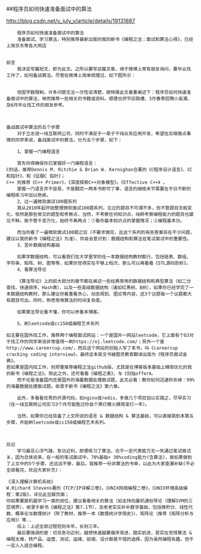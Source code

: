 ##程序员如何快速准备面试中的算法

http://blog.csdn.net/v_july_v/article/details/19131887

	    程序员如何快速准备面试中的算法
	    准备面试、学习算法，特别推荐最新出版的我的新书《编程之法：面试和算法心得》，已经上架京东等各大网店
	
	
	前言
	    我决定写篇短文，即为此文。之所以要写这篇文章，缘于微博上常有朋友询问，要毕业找工作了，如何备战算法。尽管在微博上简单梳理过，如下图所示：
	
	   
	    但因字数限制，许多问题无法一次性说清楚，故特撰此文着重阐述下：程序员如何快速准备面试中的算法，继而推荐一些相关的书籍或资料。顺便也供节后跳槽、3月春季招聘小高潮、及6月毕业找工作的朋友参考。
	
	
	
	备战面试中算法的五个步骤
	    对于立志进一线互联网公司，同时不满足于一辈子干纯业务应用开发，希望在后端做点事情的同学来说，备战面试中的算法，分为五个步骤，如下：
	
	    1、掌握一门编程语言
	
	    首先你得确保你已掌握好一门编程语言：
	C的话，推荐Dennis M. Ritchie & Brian W. Kernighan合著的《C程序设计语言》、《C和指针》，和《征服C 指针》；
	C++ 则推荐《C++ Primer》，《深度探索C++对象模型》，《Effective C++》 。
	    掌握一门语言并不容易，不是翻完一两本书即可了事，语言的细枝末节需要在平日不断的编程练习中加以熟练。
	    2、过一遍微软面试100题系列
	    我从2010年起开始整理微软面试100题系列，见过的题目不可谓不多，但不管题目怎般变化，依然是那些常见的题型和考察点，当然，不考察任何知识点，纯粹考察编程能力的题目也屡见不鲜。故不管千变万化，始终不离两点：①看你基本知识点的掌握情况；②编程基本功。
	
	    而当你看了一遍微软面试100题之后（不要求做完，且这个系列的有些答案存在不少问题，建议以我的新书《编程之法》为准），你自会意识到：数据结构和算法在笔试面试中的重要性。
	    3、苦补数据结构基础
	
	    如果学数据结构，可以看我们在大学里学的任一本数据结构教材都行，包括链表、数组、字符串、矩阵、树、图等等，如果你觉得实在不够上档次，那么可以再看看《STL源码剖析》。
	    4、看算法导论
	
	    《算法导论》上的前大部分的章节都在阐述一些经典常用的数据结构和典型算法（如二分查找，快速排序、Hash表），以及一些高级数据结构（诸如红黑树、B树），如果你已经学完了一本数据结构教材，那么建议你着重看贪心、动态规划、图论等内容，这3个议题每一个议题都大有题目可出。同时，熟悉常用算法的时间复杂度。
	
	    如果算法导论看不懂，你可以参看本博客。
	
	    5、刷leetcode或cc150或编程艺术系列
	
	如主要在国外找工作，推荐两个编程面试网站：一个是国外一网站leetcode，它上面有个OJ对于找工作的同学来说非常值得一刷https://oj.leetcode.com/；另外一个是http://www.careercup.com/，而后这个网站的创始人写了本书，叫《careercup cracking coding interview》，最终这本英文书被图灵教育翻译出版为《程序员面试金典》。
	若如果是国内找工作，则郑重推荐编程之法github版，尤其是在博客版本基础上精简优化的我的新书《编程之法》。除此之外，还可看看《编程之美》，与《剑指offer》。
	    而不论是准备国内还是国外的海量数据处理面试题，此文必看：教你如何迅速秒杀掉：99%的海量数据处理面试题。收录于新书《编程之法》第六章。
	
	    此外，多看看优秀的开源代码，如nginx或redis，多做几个项目加以实践之，尽早实习（在一线互联网公司实习3个月可能胜过你自个黑灯瞎火摸爬滚打一年）。
	
	    当然，如果你已经具备了上文所说的语言 & 数据结构 & 算法基础，可以直接跳到本第五步骤，开始刷leetcode或cc150或编程艺术系列。
	
	
	
	后记
	    学习最忌心浮气躁，急功近利，即便练习了算法，也不一定代表能万无一失通过笔试面试关，因为总体说来，在一般的笔试面试中，70%基础+ 30%coding能力(含算法)，故如果做到了上文中的5个步骤，还远远不够，最后，我推荐一份非算法的书单，以此为大家查漏补缺(不必全部看完，欢迎大家补充)：
	
	《深入理解计算机系统》
	W.Richard Stevens著的《TCP/IP详解三卷》，《UNIX网络编程二卷》，《UNIX环境高级编程：第2版》，详见此豆瓣页面；
	你如果要面机器学习一类的岗位，建议看看相关的算法（如支持向量机通俗导论（理解SVM的三层境界），收录于新书《编程之法》第7.1节），及老老实实补补数学基础，包括微积分、线性代数、概率论与数理统计（除了教材，推荐一本《数理统计学简史》）、矩阵论（推荐《矩阵分析与应用》）等..
	    综上：上述全部过程短则半年，长则三年。
	    最后要强调的是：切忌急功近利，越想快速越要循序渐进，踏实前进，若实在觉得算法 & 编程太难，转产品、运营、测试、运维、前端、设计都是不错的选择，因为虽然编程有趣，但不一定人人适合编程。